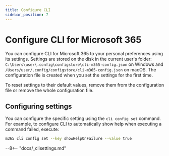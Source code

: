 ```yaml
---
title: Configure CLI
sidebar_position: 7
---
```


# Configure CLI for Microsoft 365

You can configure CLI for Microsoft 365 to your personal preferences using its settings. Settings are stored on the disk in the current user's folder: `C:\Users\user\.config\configstore\cli-m365-config.json` on Windows and `/Users/user/.config/configstore/cli-m365-config.json` on macOS. The configuration file is created when you set the settings for the first time.

To reset settings to their default values, remove them from the configuration file or remove the whole configuration file.

## Configuring settings

You can configure the specific setting using the `cli config set` command. For example, to configure CLI to automatically show help when executing a command failed, execute:

```sh
m365 cli config set --key showHelpOnFailure --value true
```

--8<-- "docs/_clisettings.md"
